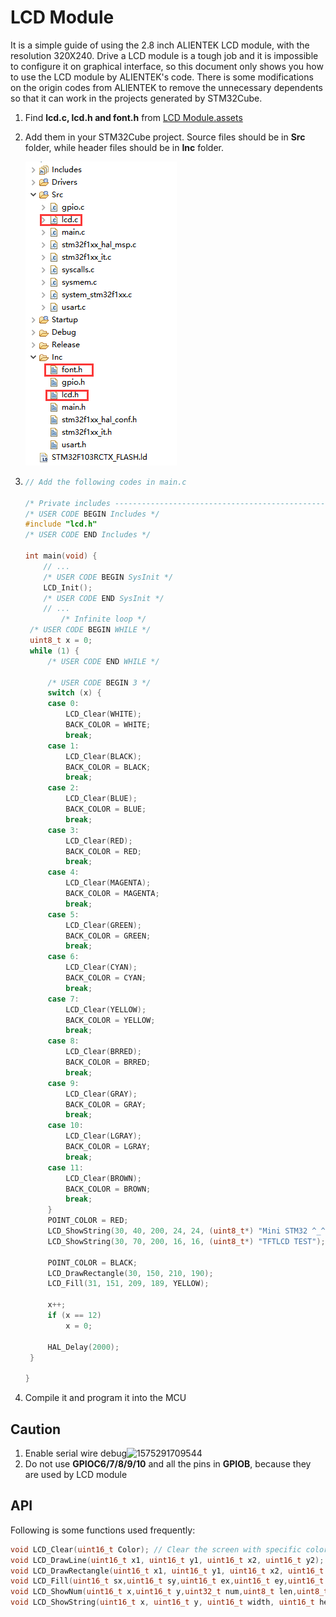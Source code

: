 # LCD Module

It is a simple guide of using the 2.8 inch ALIENTEK LCD module, with the resolution 320X240. Drive a LCD module is a tough job and it is impossible to configure it on graphical interface, so this document only shows you how to use the LCD module by ALIENTEK's code. There is some modifications on the origin codes from ALIENTEK to remove the unnecessary dependents so that it can work in the projects generated by STM32Cube.



1. Find **lcd.c, lcd.h and font.h** from  [LCD Module.assets](./LCD%20Module.assets)


2. Add them in your STM32Cube project. Source files should be in **Src** folder, while header files should be in **Inc** folder.  

   ![1575289263823](Usage%20of%20LCD%20Module.assets/1575289263823.png)

3. ```c
   // Add the following codes in main.c
   
   /* Private includes ----------------------------------------------------------*/
   /* USER CODE BEGIN Includes */
   #include "lcd.h"
   /* USER CODE END Includes */
   
   int main(void) {
       // ...
       /* USER CODE BEGIN SysInit */
       LCD_Init();
       /* USER CODE END SysInit */
       // ...
           /* Infinite loop */
   	/* USER CODE BEGIN WHILE */
   	uint8_t x = 0;
   	while (1) {
   		/* USER CODE END WHILE */
   
   		/* USER CODE BEGIN 3 */
   		switch (x) {
   		case 0:
   			LCD_Clear(WHITE);
   			BACK_COLOR = WHITE;
   			break;
   		case 1:
   			LCD_Clear(BLACK);
   			BACK_COLOR = BLACK;
   			break;
   		case 2:
   			LCD_Clear(BLUE);
   			BACK_COLOR = BLUE;
   			break;
   		case 3:
   			LCD_Clear(RED);
   			BACK_COLOR = RED;
   			break;
   		case 4:
   			LCD_Clear(MAGENTA);
   			BACK_COLOR = MAGENTA;
   			break;
   		case 5:
   			LCD_Clear(GREEN);
   			BACK_COLOR = GREEN;
   			break;
   		case 6:
   			LCD_Clear(CYAN);
   			BACK_COLOR = CYAN;
   			break;
   		case 7:
   			LCD_Clear(YELLOW);
   			BACK_COLOR = YELLOW;
   			break;
   		case 8:
   			LCD_Clear(BRRED);
   			BACK_COLOR = BRRED;
   			break;
   		case 9:
   			LCD_Clear(GRAY);
   			BACK_COLOR = GRAY;
   			break;
   		case 10:
   			LCD_Clear(LGRAY);
   			BACK_COLOR = LGRAY;
   			break;
   		case 11:
   			LCD_Clear(BROWN);
   			BACK_COLOR = BROWN;
   			break;
   		}
   		POINT_COLOR = RED;
   		LCD_ShowString(30, 40, 200, 24, 24, (uint8_t*) "Mini STM32 ^_^");
   		LCD_ShowString(30, 70, 200, 16, 16, (uint8_t*) "TFTLCD TEST");
   
   		POINT_COLOR = BLACK;
   		LCD_DrawRectangle(30, 150, 210, 190);
   		LCD_Fill(31, 151, 209, 189, YELLOW);
   
   		x++;
   		if (x == 12)
   			x = 0;
   
   		HAL_Delay(2000);
   	}
       
   }
   ```

4. Compile it and program it into the MCU

## Caution

1. Enable serial wire debug![1575291709544](LCD%20Module.assets/1575291709544.png)
2. Do not use **GPIOC6/7/8/9/10** and all the pins in **GPIOB**, because they are used by LCD module

## API

Following is some functions used frequently:

```c
void LCD_Clear(uint16_t Color); // Clear the screen with specific color
void LCD_DrawLine(uint16_t x1, uint16_t y1, uint16_t x2, uint16_t y2); // Draw a line
void LCD_DrawRectangle(uint16_t x1, uint16_t y1, uint16_t x2, uint16_t y2);	// Draw a rectangle
void LCD_Fill(uint16_t sx,uint16_t sy,uint16_t ex,uint16_t ey,uint16_t color);	// Fill the area with color
void LCD_ShowNum(uint16_t x,uint16_t y,uint32_t num,uint8_t len,uint8_t size); // Display number without the leading zeros
void LCD_ShowString(uint16_t x, uint16_t y, uint16_t width, uint16_t height, uint8_t size, uint8_t *p); // Display a string
```

